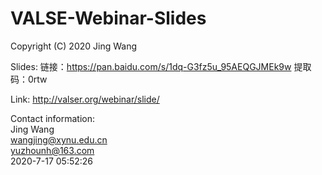 # VALSE-Webinar-Slides
Copyright (C) 2020 Jing Wang

Slides: 链接：https://pan.baidu.com/s/1dq-G3fz5u_95AEQGJMEk9w 
提取码：0rtw

Link: http://valser.org/webinar/slide/

Contact information:  
Jing Wang  
wangjing@xynu.edu.cn  
yuzhounh@163.com  
2020-7-17 05:52:26
